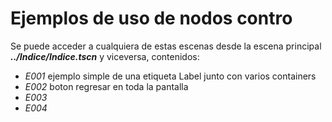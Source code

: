 
# Ejemplos de uso de nodos contro

Se puede acceder a cualquiera de estas escenas desde la escena principal 
***../Indice/Indice.tscn*** y viceversa, contenidos:

- *E001* ejemplo simple de una etiqueta Label junto con varios containers
- *E002* boton regresar en toda la pantalla
- *E003*
- *E004*


